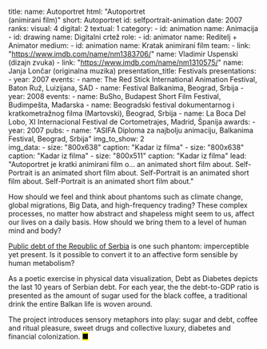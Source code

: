 title: 
    name: Autoportret
    html: "Autoportret<br>(animirani film)"
    short: Autoportret
id: selfportrait-animation
date: 2007
ranks:
    visual: 4
    digital: 2
    textual: 1
category: 
    - id: animation
      name: Animacija
    - id: drawing
      name: Digitalni crtež
role:
    - id: animator
      name: Reditelj + Animator
medium:
    - id: animation
      name: Kratak animirani film
team:
    - link: "https://www.imdb.com/name/nm1383706/"
      name: Vladimir Uspenski (dizajn zvuka)
    - link: "https://www.imdb.com/name/nm1310575/"
      name: Janja Lončar (originalna muzika)
presentation_title: Festivals
presentations:
    - year: 2007
      events:
        - name: The Red Stick International Animation Festival, Baton Ruž, Luizijana, SAD
        - name: Festival Balkanima, Beograd, Srbija
    - year: 2008
      events:
        - name: BuSho, Budapest Short Film Festival, Budimpešta, Mađarska
        - name: Beogradski festival dokumentarnog i kratkometražnog filma (Martovski), Beograd, Srbija
        - name: La Boca Del Lobo, XI Internacional Festival de Cortometrajes, Madrid, Španija
awards:
    - year: 2007
      pubs:
        - name: "ASIFA Diploma za najbolju animaciju, Balkanima Festival, Beograd, Srbija"
img_to_show: 2       
img_data:
    - size: "800x638"
      caption: "Kadar iz filma"
    - size: "800x638"
      caption: "Kadar iz filma"
    - size: "800x511"
      caption: "Kadar iz filma"
lead: "Autoportret je kratki animirani film o... an animated short film about. Self-Portrait is an animated short film about. Self-Portrait is an animated short film about. Self-Portrait is an animated short film about."

How should we feel and think about phantoms such as climate change, global migrations, Big Data, and high-frequency trading? These complex processes, no matter how abstract and shapeless might seem to us, affect our lives on a daily basis. How should we bring them to a level of human mind and body?  

<a href='http://www.javnidug.gov.rs/eng/default.asp' target="_blank">Public debt of the Republic of Serbia</a> is one such phantom: imperceptible yet present. Is it possible to convert it to an affective form sensible by human metabolism? 

As a poetic exercise in physical data visualization, Debt as Diabetes depicts the last 10 years of Serbian debt. For each year, the the debt-to-GDP ratio is presented as the amount of sugar used for the black coffee, a traditional drink the entire Balkan life is woven around. 

The project introduces sensory metaphors into play: sugar and debt, coffee and ritual pleasure, sweet drugs and collective luxury, diabetes and financial colonization. <mark>&#9632;</mark>